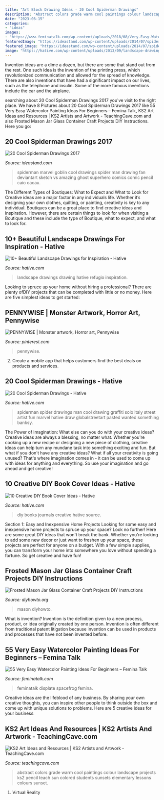 ```yaml
---
title: "Art Block Drawing Ideas - 20 Cool Spiderman Drawings"
description: "Abstract colors grade warm cool paintings colour landscape projects ks2 pencil teach sun colored students sunsets elementary lessons colours sunset"
date: "2023-03-15"
categories:
- "ideas"
images:
- "https://www.feminatalk.com/wp-content/uploads/2018/08/Very-Easy-Watercolor-Painting-Ideas-for-beginners00014.jpg"
featuredImage: "https://ideastand.com/wp-content/uploads/2014/07/spiderman-drawings/20-spiderman-drawings.jpg"
featured_image: "https://ideastand.com/wp-content/uploads/2014/07/spiderman-drawings/20-spiderman-drawings.jpg"
image: "https://hative.com/wp-content/uploads/2013/09/landscape-drawings/landscape-drawing-2.jpg"
---
```



Invention ideas are a dime a dozen, but there are some that stand out from the rest. One such idea is the invention of the printing press, which revolutionized communication and allowed for the spread of knowledge. There are also inventions that have had a significant impact on our lives, such as the telephone and insulin. Some of the more famous inventions include the car and the airplane.

	

		
searching about 20 Cool Spiderman Drawings 2017 you've visit to the right place. We have 8 Pictures about 20 Cool Spiderman Drawings 2017 like 55 Very Easy Watercolor Painting Ideas For Beginners – Femina Talk, KS2 Art Ideas and Resources | KS2 Artists and Artwork - TeachingCave.com and also Frosted Mason Jar Glass Container Craft Projects DIY Instructions. Here you go:
		
    
## 20 Cool Spiderman Drawings 2017

<img loading=lazy src="https://ideastand.com/wp-content/uploads/2014/07/spiderman-drawings/20-spiderman-drawings.jpg" onerror="this.onerror=null;this.src='https://tse4.mm.bing.net/th?id=OIP.Ll75Hqg1uM9YYBr7BouymwHaLU&amp;pid=15.1';" alt="20 Cool Spiderman Drawings 2017">

_Source: ideastand.com_

>spiderman marvel goblin cool drawings spider man drawing fan deviantart sketch vs amazing ghost superhero comics comic pencil caio cacau. 

	

The Different Types of Boutiques: What to Expect and What to Look for
Creative ideas are a major factor in any individuals life. Whether it’s designing your own clothes, quilting, or painting, creativity is key to any individual. Boutiques can be a great place to find creative ideas and inspiration. However, there are certain things to look for when visiting a Boutique and these include the type of Boutique, what to expect, and what to look for.

    
## 10+ Beautiful Landscape Drawings For Inspiration - Hative

<img loading=lazy src="https://hative.com/wp-content/uploads/2013/09/landscape-drawings/landscape-drawing-2.jpg" onerror="this.onerror=null;this.src='https://tse3.mm.bing.net/th?id=OIP.0Nq5IF4_v3t8Hy_p0b0a2AHaKg&amp;pid=15.1';" alt="10+ Beautiful Landscape Drawings for Inspiration - Hative">

_Source: hative.com_

>landscape drawings drawing hative refugio inspiration. 

	

Looking to spruce up your home without hiring a professional? There are plenty ofDIY projects that can be completed with little or no money. Here are five simplest ideas to get started: 

    
## PENNYWISE | Monster Artwork, Horror Art, Pennywise

<img loading=lazy src="https://i.pinimg.com/736x/96/96/23/969623f24b6d2c14bd9ee41d80f8adb9.jpg" onerror="this.onerror=null;this.src='https://tse3.mm.bing.net/th?id=OIP.Y9aZwkWxZPZVb--sHbwlQQAAAA&amp;pid=15.1';" alt="PENNYWISE | Monster artwork, Horror art, Pennywise">

_Source: pinterest.com_

>pennywise. 

	

2. Create a mobile app that helps customers find the best deals on products and services.

    
## 20 Cool Spiderman Drawings - Hative

<img loading=lazy src="https://hative.com/wp-content/uploads/2014/07/spiderman-drawings/3-spiderman-drawings.jpg" onerror="this.onerror=null;this.src='https://tse4.mm.bing.net/th?id=OIP.7RI0wOBJuNjRfjGsiVAqeAHaJ7&amp;pid=15.1';" alt="20 Cool Spiderman Drawings - Hative">

_Source: hative.com_

>spiderman spider drawings man cool drawing graffiti solo italy street artist fun marvel hative draw globalstreetart pasted wanted something banksy. 

	

The Power of Imagination: What else can you do with your creative ideas?
Creative ideas are always a blessing, no matter what. Whether you're cooking up a new recipe or designing a new piece of clothing, creative ideas can help turn any mundane task into something exciting and fun. But what if you don't have any creative ideas? What if all your creativity is going unused? That's where imagination comes in - it can be used to come up with ideas for anything and everything. So use your imagination and go ahead and get creative!

    
## 10 Creative DIY Book Cover Ideas - Hative

<img loading=lazy src="https://hative.com/wp-content/uploads/2014/09/diy-book-cover-ideas/4-old-books-make-great-journals.jpg" onerror="this.onerror=null;this.src='https://tse3.mm.bing.net/th?id=OIP.eWOE_esJZnOiewwDMmULugHaJ4&amp;pid=15.1';" alt="10 Creative DIY Book Cover Ideas - Hative">

_Source: hative.com_

>diy books journals creative hative source. 

	

Section 1: Easy and Inexpensive Home Projects
Looking for some easy and inexpensive home projects to spruce up your space? Look no further! Here are some great DIY ideas that won't break the bank.
Whether you're looking to add some new decor or just want to freshen up your space, these projects are perfect for anyone on a budget. With a few simple supplies, you can transform your home into somewhere you love without spending a fortune. So get creative and have fun!

    
## Frosted Mason Jar Glass Container Craft Projects DIY Instructions

<img loading=lazy src="https://www.diyhowto.org/wp-content/uploads/DIYHowto-Frosted-Mason-Jar-Glass-Container-Craft-Projects-DIY-Instructions-02.jpg" onerror="this.onerror=null;this.src='https://tse2.mm.bing.net/th?id=OIP.p8g7tlZZ7iMrqFoarJonaQHaRq&amp;pid=15.1';" alt="Frosted Mason Jar Glass Container Craft Projects DIY Instructions">

_Source: diyhowto.org_

>mason diyhowto. 

	

What is invention?
Invention is the definition given to a new process, product, or idea originally created by one person. Invention is often different from traditional patent litigation because invention can be used in products and processes that have not been invented before.

    
## 55 Very Easy Watercolor Painting Ideas For Beginners – Femina Talk

<img loading=lazy src="https://www.feminatalk.com/wp-content/uploads/2018/08/Very-Easy-Watercolor-Painting-Ideas-for-beginners00014.jpg" onerror="this.onerror=null;this.src='https://tse3.mm.bing.net/th?id=OIP.YGQouffOcLBMAzq4ctaSpwHaKZ&amp;pid=15.1';" alt="55 Very Easy Watercolor Painting Ideas For Beginners – Femina Talk">

_Source: feminatalk.com_

>feminatalk displate spacefrog femina. 

	

Creative ideas are the lifeblood of any business. By sharing your own creative thoughts, you can inspire other people to think outside the box and come up with unique solutions to problems. Here are 5 creative ideas for your business: 

    
## KS2 Art Ideas And Resources | KS2 Artists And Artwork - TeachingCave.com

<img loading=lazy src="https://www.teachingcave.com/wp-content/uploads/2013/11/Art-sun.jpg" onerror="this.onerror=null;this.src='https://tse4.mm.bing.net/th?id=OIP.8QSmYZaDPzJNB1AXoRz_cAAAAA&amp;pid=15.1';" alt="KS2 Art Ideas and Resources | KS2 Artists and Artwork - TeachingCave.com">

_Source: teachingcave.com_

>abstract colors grade warm cool paintings colour landscape projects ks2 pencil teach sun colored students sunsets elementary lessons colours sunset. 

	

1. Virtual Reality 

